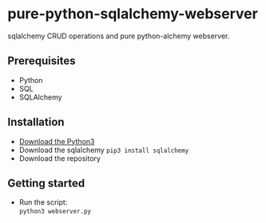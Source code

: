 # pure-python-sqlalchemy-webserver

sqlalchemy CRUD operations and pure python-alchemy webserver.

## Prerequisites

- Python
- SQL
- SQLAlchemy

## Installation

- [Download the Python3](https://www.python.org/downloads/)
- Download the sqlalchemy
`pip3 install sqlalchemy`
- Download the repository

## Getting started

- Run the script:  
`python3 webserver.py`
